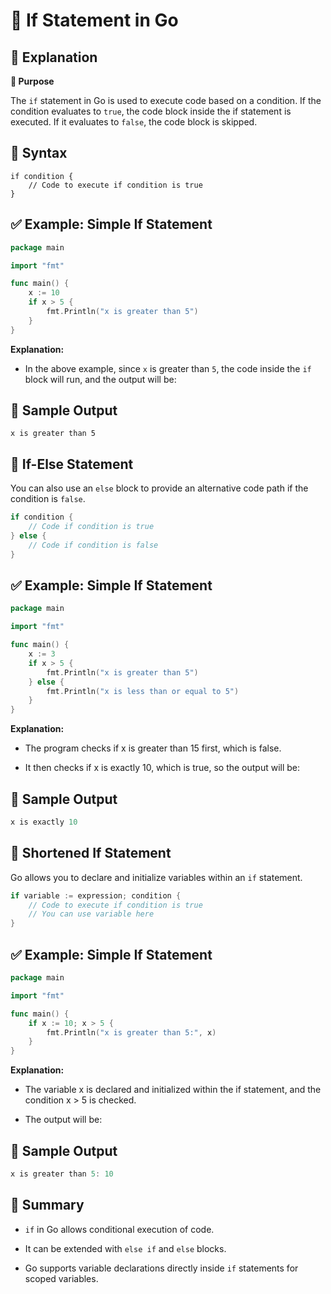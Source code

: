 # 🔄 If Statement in Go

## 📘 Explanation

**🧠 Purpose**

The `if` statement in Go is used to execute code based on a condition. If the condition evaluates to `true`, the code block inside the if statement is executed. If it evaluates to `false`, the code block is skipped.

## 🧱 Syntax

```
if condition {
    // Code to execute if condition is true
}

```

## ✅ Example: Simple If Statement

```go
package main

import "fmt"

func main() {
    x := 10
    if x > 5 {
        fmt.Println("x is greater than 5")
    }
}

```
**Explanation:**
- In the above example, since `x` is greater than `5`, the code inside the `if` block will run, and the output will be:

## 🧪 Sample Output

```
x is greater than 5
```
## 🔄 If-Else Statement
You can also use an `else` block to provide an alternative code path if the condition is `false`.
```go
if condition {
    // Code if condition is true
} else {
    // Code if condition is false
}

```
## ✅ Example: Simple If Statement
```go
package main

import "fmt"

func main() {
    x := 3
    if x > 5 {
        fmt.Println("x is greater than 5")
    } else {
        fmt.Println("x is less than or equal to 5")
    }
}

```
**Explanation:**

- The program checks if x is greater than 15 first, which is false.

- It then checks if x is exactly 10, which is true, so the output will be:

## 🧪 Sample Output
```go
x is exactly 10
```

## 🔄 Shortened If Statement

Go allows you to declare and initialize variables within an `if` statement.
```go
if variable := expression; condition {
    // Code to execute if condition is true
    // You can use variable here
}

```
## ✅ Example: Simple If Statement

```go
package main

import "fmt"

func main() {
    if x := 10; x > 5 {
        fmt.Println("x is greater than 5:", x)
    }
}


```
**Explanation:**

- The variable x is declared and initialized within the if statement, and the condition x > 5 is checked.

- The output will be:

## 🧪 Sample Output
```go
x is greater than 5: 10

```


## 🧩 Summary

- `if` in Go allows conditional execution of code.

- It can be extended with `else if` and `else` blocks.

- Go supports variable declarations directly inside `if` statements for scoped variables.


